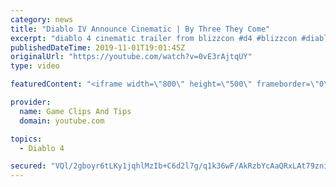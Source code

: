 ```yaml
---
category: news
title: "Diablo IV Announce Cinematic | By Three They Come"
excerpt: "diablo 4 cinematic trailer from blizzcon #d4 #blizzcon #diablo."
publishedDateTime: 2019-11-01T19:01:45Z
originalUrl: "https://youtube.com/watch?v=0vE3rAjtqUY"
type: video

featuredContent: "<iframe width=\"800\" height=\"500\" frameborder=\"0\" src=\"https://www.youtube.com/embed/0vE3rAjtqUY\" allow=\"accelerometer; autoplay; encrypted-media; gyroscope; picture-in-picture\" allowfullscreen></iframe>"

provider:
  name: Game Clips And Tips
  domain: youtube.com

topics:
  - Diablo 4

secured: "VQl/2gboyr6tLKy1jqhlMzIb+C6d2l7g/q1k36wF/AkRzbYcAaQRxLAt79zniDOT86PEm4feg0XMZ612Gv5zXt1uqijE9LqLbrjC/X3i1SJbhCvGfXfO2lulqM+gW84Sayl7tWrqmCeqQL595iBeNs4idfW9DWnn2xjWsqfQCXrwh8ZI1+kK8mKKD1k35XboNyly8wLZCEguZoQdTL4FuOM353eirM+akMvLYD5AtI87a78+Ipsz7RR/9RbgwnxvzDBCIut2rdfL9jKcdg41vV53jrg4gFbIBtYOwA7bUBhDSPrzI2v9pDbA5NK1SvnzieVUY9YWGVFngmbQ95xgovuDvHefr+9AcVln/yfZmmWPtfmSGcdv+ceLf9uZhZB4Vrj2YD+YlPriW+ME56GBmw==;cf5emyZtwKmqmvL+ZwEQyA=="
---
```


